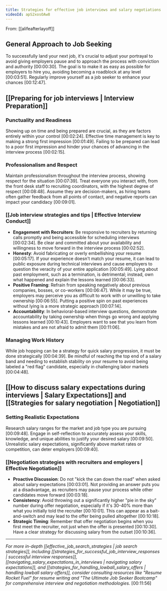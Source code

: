 ```yaml
---
title: Strategies for effective job interviews and salary negotiations
videoId: apS2xosOAw8
---
```


From: [[alifeafterlayoff]] <br/> 

## General Approach to Job Seeking

To successfully land your next job, it's crucial to adjust your portrayal to avoid giving employers pause and to approach the process with conviction and authority <a class="yt-timestamp" data-t="00:00:30">[00:00:30]</a>. The goal is to make it as easy as possible for employers to hire you, avoiding becoming a roadblock at any level <a class="yt-timestamp" data-t="00:03:51">[00:03:51]</a>. Regularly improve yourself as a job seeker to enhance your chances <a class="yt-timestamp" data-t="00:12:47">[00:12:47]</a>.

## [[Preparing for job interviews | Interview Preparation]]

### Punctuality and Readiness
Showing up on time and being prepared are crucial, as they are factors entirely within your control <a class="yt-timestamp" data-t="00:02:24">[00:02:24]</a>. Effective time management is key to making a strong first impression <a class="yt-timestamp" data-t="00:01:49">[00:01:49]</a>. Failing to be prepared can lead to a poor first impression and hinder your chances of advancing in the interview process <a class="yt-timestamp" data-t="00:02:15">[00:02:15]</a>.

### Professionalism and Respect
Maintain professionalism throughout the interview process, showing respect for the situation <a class="yt-timestamp" data-t="00:07:39">[00:07:39]</a>. Treat everyone you interact with, from the front desk staff to recruiting coordinators, with the highest degree of respect <a class="yt-timestamp" data-t="00:08:48">[00:08:48]</a>. Assume they are decision-makers, as hiring teams often gather feedback from all points of contact, and negative reports can impact your candidacy <a class="yt-timestamp" data-t="00:09:01">[00:09:01]</a>.

### [[Job interview strategies and tips | Effective Interview Conduct]]
*   **Engagement with Recruiters**: Be responsive to recruiters by returning calls promptly and being accessible for scheduling interviews <a class="yt-timestamp" data-t="00:02:34">[00:02:34]</a>. Be clear and committed about your availability and willingness to move forward in the interview process <a class="yt-timestamp" data-t="00:02:52">[00:02:52]</a>.
*   **Honesty**: Avoid fabricating or overly embellishing your resume <a class="yt-timestamp" data-t="00:05:17">[00:05:17]</a>. If your experience doesn't match your resume, it can lead to public exposure during technical interviews and cause employers to question the veracity of your entire application <a class="yt-timestamp" data-t="00:05:49">[00:05:49]</a>. Lying about past employment, such as a termination, is detrimental; instead, own what happened and explain the lessons learned <a class="yt-timestamp" data-t="00:06:33">[00:06:33]</a>.
*   **Positive Framing**: Refrain from speaking negatively about previous companies, bosses, or co-workers <a class="yt-timestamp" data-t="00:06:47">[00:06:47]</a>. While it may be true, employers may perceive you as difficult to work with or unwilling to take ownership <a class="yt-timestamp" data-t="00:06:55">[00:06:55]</a>. Putting a positive spin on past experiences without lying is a more strategic approach <a class="yt-timestamp" data-t="00:07:14">[00:07:14]</a>.
*   **Accountability**: In behavioral-based interview questions, demonstrate accountability by taking ownership when things go wrong and applying lessons learned <a class="yt-timestamp" data-t="00:10:43">[00:10:43]</a>. Employers want to see that you learn from mistakes and are not afraid to admit them <a class="yt-timestamp" data-t="00:11:06">[00:11:06]</a>.

### Managing Work History
While job hopping can be a strategy for quick salary progression, it must be done strategically <a class="yt-timestamp" data-t="00:04:39">[00:04:39]</a>. Be mindful of reaching the top end of a salary band and needing to establish stability on your resume to avoid being labeled a "red flag" candidate, especially in challenging labor markets <a class="yt-timestamp" data-t="00:04:48">[00:04:48]</a>.

## [[How to discuss salary expectations during interviews | Salary Expectations]] and [[Strategies for salary negotiation | Negotiation]]

### Setting Realistic Expectations
Research salary ranges for the market and job type you are pursuing <a class="yt-timestamp" data-t="00:09:48">[00:09:48]</a>. Engage in self-reflection to accurately assess your skills, knowledge, and unique abilities to justify your desired salary <a class="yt-timestamp" data-t="00:09:50">[00:09:50]</a>. Unrealistic salary expectations, significantly above market rates or competition, can deter employers <a class="yt-timestamp" data-t="00:09:40">[00:09:40]</a>.

### [[Negotiation strategies with recruiters and employers | Effective Negotiation]]
*   **Proactive Discussion**: Do not "kick the can down the road" when asked about salary expectations <a class="yt-timestamp" data-t="00:03:01">[00:03:01]</a>. Not providing an answer puts you at a disadvantage, as recruiters may pause your process while other candidates move forward <a class="yt-timestamp" data-t="00:03:18">[00:03:18]</a>.
*   **Consistency**: Avoid throwing out a significantly higher "pie in the sky" number during offer negotiation, especially if it's 30-40% more than what you initially told the recruiter <a class="yt-timestamp" data-t="00:10:01">[00:10:01]</a>. This can appear as a bait-and-switch and may lead to the offer being pulled altogether <a class="yt-timestamp" data-t="00:10:18">[00:10:18]</a>.
*   **Strategic Timing**: Remember that offer negotiation begins when you first meet the recruiter, not just when the offer is presented <a class="yt-timestamp" data-t="00:10:30">[00:10:30]</a>. Have a clear strategy for discussing salary from the outset <a class="yt-timestamp" data-t="00:10:36">[00:10:36]</a>.

---
*For more in-depth [[effective_job_search_strategies | job search strategies]], including [[strategies_for_successful_job_interview_responses | successful interview responses]], [[navigating_salary_expectations_in_interviews | navigating salary expectations]], and [[strategies_for_handling_lowball_salary_offers | handling lowball salary offers]], consider consulting resources like "Resume Rocket Fuel" for resume writing and "The Ultimate Job Seeker Bootcamp" for comprehensive interview and negotiation methodologies.* <a class="yt-timestamp" data-t="00:11:56">[00:11:56]</a>